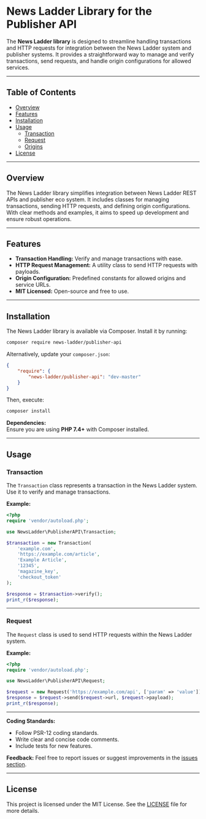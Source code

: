 
# News Ladder Library for the Publisher API

The **News Ladder library** is designed to streamline handling transactions and HTTP requests for 
integration between the News Ladder system and publisher systems. 
It provides a straightforward way to manage and verify transactions, send requests, and handle origin configurations for allowed services.

---

## Table of Contents

- [Overview](#overview)
- [Features](#features)
- [Installation](#installation)
- [Usage](#usage)
  - [Transaction](#transaction)
  - [Request](#request)
  - [Origins](#origins)
- [License](#license)

---

## Overview

The News Ladder library simplifies integration between News Ladder REST APIs and publisher eco system. 
It includes classes for managing transactions, sending HTTP requests, and defining origin configurations. 
With clear methods and examples, it aims to speed up development and ensure robust operations.

---

## Features

- **Transaction Handling:** Verify and manage transactions with ease.
- **HTTP Request Management:** A utility class to send HTTP requests with payloads.
- **Origin Configuration:** Predefined constants for allowed origins and service URLs.
- **MIT Licensed:** Open-source and free to use.

---

## Installation

The News Ladder library is available via Composer. Install it by running:

```bash
composer require news-ladder/publisher-api
```

Alternatively, update your `composer.json`:

```json
{
    "require": {
        "news-ladder/publisher-api": "dev-master"
    }
}
```

Then, execute:

```bash
composer install
```

**Dependencies:**  
Ensure you are using **PHP 7.4+** with Composer installed.

---

## Usage

### Transaction

The `Transaction` class represents a transaction in the News Ladder system. Use it to verify and manage transactions.

**Example:**

```php
<?php
require 'vendor/autoload.php';

use NewsLadder\PublisherAPI\Transaction;

$transaction = new Transaction(
    'example.com',
    'https://example.com/article',
    'Example Article',
    '12345',
    'magazine_key',
    'checkout_token'
);

$response = $transaction->verify();
print_r($response);
```

---

### Request

The `Request` class is used to send HTTP requests within the News Ladder system.

**Example:**

```php
<?php
require 'vendor/autoload.php';

use NewsLadder\PublisherAPI\Request;

$request = new Request('https://example.com/api', ['param' => 'value']);
$response = $request->send($request->url, $request->payload);
print_r($response);
```

---

**Coding Standards:**
- Follow PSR-12 coding standards.
- Write clear and concise code comments.
- Include tests for new features.

**Feedback:**
Feel free to report issues or suggest improvements in the [issues section](#).

---

## License

This project is licensed under the MIT License. See the [LICENSE](LICENSE.md) file for more details.
